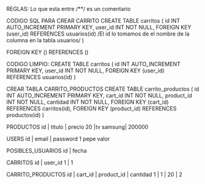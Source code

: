 REGLAS: Lo que esta entre /**/ es un comentario

CODIGO SQL PARA CREAR CARRITO
CREATE TABLE carritos ( id INT AUTO_INCREMENT PRIMARY KEY, user_id INT NOT NULL, FOREIGN KEY (user_id) REFERENCES usuarios(id) /El id lo tomamos de el nombre de la columna en la tabla usuarios/ )

FOREIGN KEY () REFERENCES ()

CODIGO LIMPIO:
CREATE TABLE carritos ( id INT AUTO_INCREMENT PRIMARY KEY, user_id INT NOT NULL, FOREIGN KEY (user_id) REFERENCES usuarios(id) )

CREAR TABLA CARRITO_PRODUCTOS
CREATE TABLE carrito_productos ( id INT AUTO_INCREMENT PRIMARY KEY, cart_id INT NOT NULL, product_id INT NOT NULL, cantidad INT NOT NULL, FOREIGN KEY (cart_id) REFERENCES carritos(id), FOREIGN KEY (product_id) REFERENCES productos(id) )

PRODUCTOS id | titulo | precio 20 |tv samsung| 200000

USERS id | email | password 1 pepe valor

POSIBLES_USUARIOS id | fecha

CARRITOS id | user_id 1 | 1

CARRITO_PRODUCTOS id | cart_id | product_id | cantidad 1 | 1 | 20 | 2